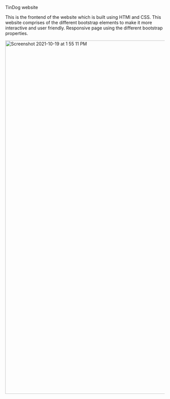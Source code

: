 TinDog website

This is the frontend of the website which is built using HTMl and CSS.
This website comprises of the different bootstrap elements to make it more interactive and user friendly.
Responsive page using the different bootstrap properties.


<img width="1114" alt="Screenshot 2021-10-19 at 1 55 11 PM" src="https://user-images.githubusercontent.com/85864291/137872232-4f99876c-b687-4ac5-b66c-7e7908686bd7.png">
